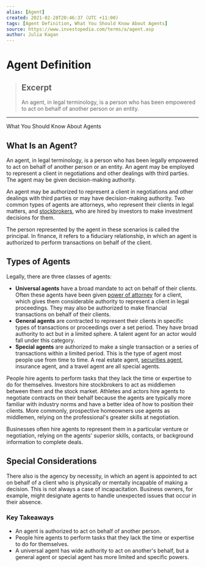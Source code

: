 ```yaml
---
alias: [Agent]
created: 2021-02-28T20:46:37 (UTC +11:00)
tags: [Agent Definition, What You Should Know About Agents]
source: https://www.investopedia.com/terms/a/agent.asp
author: Julia Kagan
---
```


# Agent Definition

> ## Excerpt
> An agent, in legal terminology, is a person who has been empowered to act on behalf of another person or an entity.

---

What You Should Know About Agents
## What Is an Agent?

An agent, in legal terminology, is a person who has been legally empowered to act on behalf of another person or an entity. An agent may be employed to represent a client in negotiations and other dealings with third parties. The agent may be given decision-making authority.

An agent may be authorized to represent a client in negotiations and other dealings with third parties or may have decision-making authority. Two common types of agents are attorneys, who represent their clients in legal matters, and [stockbrokers](https://www.investopedia.com/terms/b/broker-dealer.asp), who are hired by investors to make investment decisions for them.

The person represented by the agent in these scenarios is called the principal. In finance, it refers to a fiduciary relationship, in which an agent is authorized to perform transactions on behalf of the client.

## Types of Agents

Legally, there are three classes of agents:

-   **Universal agents** have a broad mandate to act on behalf of their clients. Often these agents have been given [power of attorney](https://www.investopedia.com/terms/p/powerofattorney.asp) for a client, which gives them considerable authority to represent a client in legal proceedings. They may also be authorized to make financial transactions on behalf of their clients.
-   **General agents** are contracted to represent their clients in specific types of transactions or proceedings over a set period. They have broad authority to act but in a limited sphere. A talent agent for an actor would fall under this category.
-   **Special agents** are authorized to make a single transaction or a series of transactions within a limited period. This is the type of agent most people use from time to time. A real estate agent, [securities agent](https://www.investopedia.com/terms/s/series66.asp), insurance agent, and a travel agent are all special agents.

People hire agents to perform tasks that they lack the time or expertise to do for themselves. Investors hire stockbrokers to act as middlemen between them and the stock market. Athletes and actors hire agents to negotiate contracts on their behalf because the agents are typically more familiar with industry norms and have a better idea of how to position their clients. More commonly, prospective homeowners use agents as middlemen, relying on the professional's greater skills at negotiation.

Businesses often hire agents to represent them in a particular venture or negotiation, relying on the agents' superior skills, contacts, or background information to complete deals.

## Special Considerations

There also is the agency by necessity, in which an agent is appointed to act on behalf of a client who is physically or mentally incapable of making a decision. This is not always a case of incapacitation. Business owners, for example, might designate agents to handle unexpected issues that occur in their absence.

### Key Takeaways

-   An agent is authorized to act on behalf of another person.
-   People hire agents to perform tasks that they lack the time or expertise to do for themselves.
-   A universal agent has wide authority to act on another's behalf, but a general agent or special agent has more limited and specific powers.
